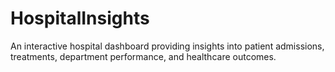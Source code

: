# HospitalInsights
An interactive hospital dashboard providing insights into patient admissions, treatments, department performance, and healthcare outcomes.
